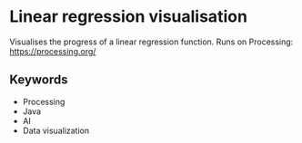 # Linear regression visualisation

Visualises the progress of a linear regression function. Runs on Processing: https://processing.org/

## Keywords

- Processing
- Java
- AI
- Data visualization

